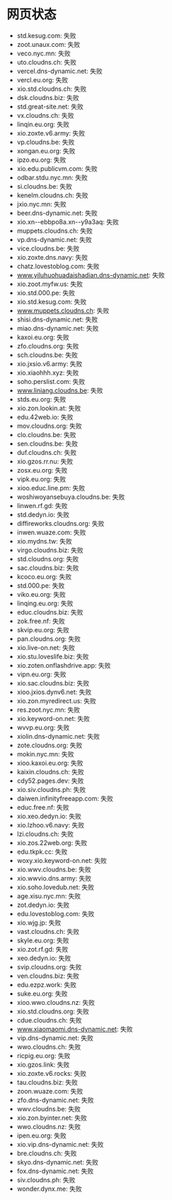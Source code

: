# 网页状态
- std.kesug.com: 失败
- zoot.unaux.com: 失败
- veco.nyc.mn: 失败
- uto.cloudns.ch: 失败
- vercel.dns-dynamic.net: 失败
- vercl.eu.org: 失败
- xio.std.cloudns.ch: 失败
- dsk.cloudns.biz: 失败
- std.great-site.net: 失败
- vx.cloudns.ch: 失败
- linqin.eu.org: 失败
- xio.zoxte.v6.army: 失败
- vp.cloudns.be: 失败
- xongan.eu.org: 失败
- ipzo.eu.org: 失败
- xio.edu.publicvm.com: 失败
- odbar.stdu.nyc.mn: 失败
- si.cloudns.be: 失败
- kenelm.cloudns.ch: 失败
- jxio.nyc.mn: 失败
- beer.dns-dynamic.net: 失败
- xio.xn--ebbpo8a.xn--y9a3aq: 失败
- muppets.cloudns.ch: 失败
- vp.dns-dynamic.net: 失败
- vice.cloudns.be: 失败
- xio.zoxte.dns.navy: 失败
- chatz.lovestoblog.com: 失败
- www.yiluhuohuadaishadian.dns-dynamic.net: 失败
- xio.zoot.myfw.us: 失败
- xio.std.000.pe: 失败
- xio.std.kesug.com: 失败
- www.muppets.cloudns.ch: 失败
- shisi.dns-dynamic.net: 失败
- miao.dns-dynamic.net: 失败
- kaxoi.eu.org: 失败
- zfo.cloudns.org: 失败
- sch.cloudns.be: 失败
- xio.jxsio.v6.army: 失败
- xio.xiaohhh.xyz: 失败
- soho.perslist.com: 失败
- www.liniang.cloudns.be: 失败
- stds.eu.org: 失败
- xio.zon.lookin.at: 失败
- edu.42web.io: 失败
- mov.cloudns.org: 失败
- clo.cloudns.be: 失败
- sen.cloudns.be: 失败
- duf.cloudns.ch: 失败
- xio.gzos.rr.nu: 失败
- zosx.eu.org: 失败
- vipk.eu.org: 失败
- xioo.educ.line.pm: 失败
- woshiwoyansebuya.cloudns.be: 失败
- linwen.rf.gd: 失败
- std.dedyn.io: 失败
- diffireworks.cloudns.org: 失败
- inwen.wuaze.com: 失败
- xio.mydns.tw: 失败
- virgo.cloudns.biz: 失败
- std.cloudns.org: 失败
- sac.cloudns.biz: 失败
- kcoco.eu.org: 失败
- std.000.pe: 失败
- viko.eu.org: 失败
- linqing.eu.org: 失败
- educ.cloudns.biz: 失败
- zok.free.nf: 失败
- skvip.eu.org: 失败
- pan.cloudns.org: 失败
- xio.live-on.net: 失败
- xio.stu.loveslife.biz: 失败
- xio.zoten.onflashdrive.app: 失败
- vipn.eu.org: 失败
- xio.sac.cloudns.biz: 失败
- xioo.jxios.dynv6.net: 失败
- xio.zon.myredirect.us: 失败
- res.zoot.nyc.mn: 失败
- xio.keyword-on.net: 失败
- wvvp.eu.org: 失败
- xiolin.dns-dynamic.net: 失败
- zote.cloudns.org: 失败
- mokin.nyc.mn: 失败
- xioo.kaxoi.eu.org: 失败
- kaixin.cloudns.ch: 失败
- cdy52.pages.dev: 失败
- xio.siv.cloudns.ph: 失败
- daiwen.infinityfreeapp.com: 失败
- educ.free.nf: 失败
- xio.xeo.dedyn.io: 失败
- xio.lzhoo.v6.navy: 失败
- lzi.cloudns.ch: 失败
- xio.zos.22web.org: 失败
- edu.tkpk.cc: 失败
- woxy.xio.keyword-on.net: 失败
- xio.wwv.cloudns.be: 失败
- xio.wwvio.dns.army: 失败
- xio.soho.lovedub.net: 失败
- age.xisu.nyc.mn: 失败
- zot.dedyn.io: 失败
- edu.lovestoblog.com: 失败
- xio.wjg.jp: 失败
- vast.cloudns.ch: 失败
- skyle.eu.org: 失败
- xio.zot.rf.gd: 失败
- xeo.dedyn.io: 失败
- svip.cloudns.org: 失败
- ven.cloudns.biz: 失败
- edu.ezpz.work: 失败
- suke.eu.org: 失败
- xioo.wwo.cloudns.nz: 失败
- xio.std.cloudns.org: 失败
- cdue.cloudns.ch: 失败
- www.xiaomaomi.dns-dynamic.net: 失败
- vip.dns-dynamic.net: 失败
- wwo.cloudns.ch: 失败
- ricpig.eu.org: 失败
- xio.gzos.link: 失败
- xio.zoxte.v6.rocks: 失败
- tau.cloudns.biz: 失败
- zoon.wuaze.com: 失败
- zfo.dns-dynamic.net: 失败
- wwv.cloudns.be: 失败
- xio.zon.byinter.net: 失败
- wwo.cloudns.nz: 失败
- ipen.eu.org: 失败
- xio.vip.dns-dynamic.net: 失败
- bre.cloudns.ch: 失败
- skyo.dns-dynamic.net: 失败
- fox.dns-dynamic.net: 失败
- siv.cloudns.ph: 失败
- wonder.dynx.me: 失败
